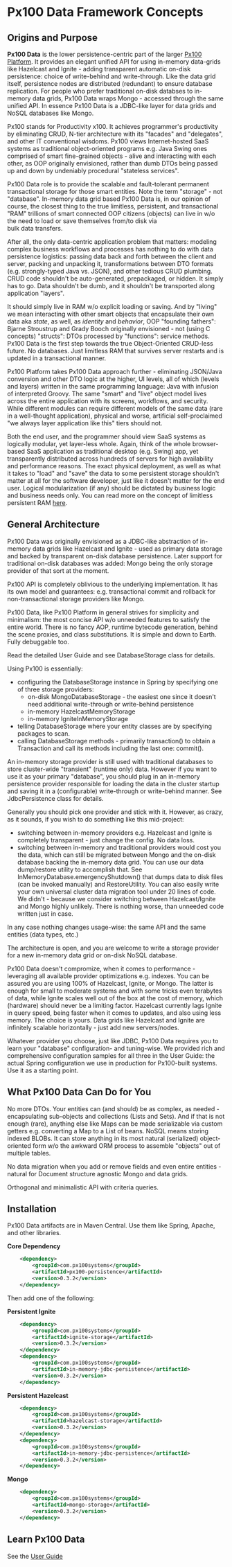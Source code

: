 # Px100 Data Framework Concepts
## Origins and Purpose
**Px100 Data** is the lower persistence-centric part of the larger [Px100 Platform](http://px100systems.com). 
It provides an elegant unified API for using in-memory data-grids like Hazelcast and Ignite - adding transparent automatic on-disk persistence:
choice of write-behind and write-through. Like the data grid itself, persistence nodes are distributed (redundant) to ensure database replication. 
For people who prefer traditional on-disk databses to in-memory data grids, Px100 Data wraps Mongo - accessed through the same unified API. 
In essence Px100 Data is a JDBC-like layer for data grids and NoSQL databases like Mongo. 

Px100 stands for Productivity x100. It achieves programmer's productivity by eliminating CRUD, N-tier architecture with its "facades" and "delegates", 
and other IT conventional wisdoms. Px100 views Internet-hosted SaaS systems as traditional object-oriented programs e.g. Java Swing ones
comprised of smart fine-grained objects - alive and interacting with each other, as OOP originally envisioned, rather than dumb DTOs being passed 
up and down by undeniably procedural "stateless services". 
 
Px100 Data role is to provide the scalable and fault-tolerant permanent transactional storage for those smart entities. Note the term "storage" - 
not "database". In-memory data grid based Px100 Data is, in our opinion of course, the closest thing to the true limitless, persistent, and 
transactional "RAM" trillions of smart connected OOP citizens (objects) can live in w/o the need to load or save themselves from/to disk via  
bulk data transfers. 

After all, the only data-centric application problem that matters: modeling complex business workflows and processes has nothing to do with
data persistence logistics: passing data back and forth between the client and server, packing and unpacking it, 
transformations between DTO formats (e.g. strongly-typed Java vs. JSON), and other tedious CRUD plumbing. CRUD code shouldn't be auto-generated,
prepackaged, or hidden. It simply has to go. Data shouldn't be dumb, and it shouldn't be transported along application "layers".
 
It should simply live in RAM w/o explicit loading or saving. And by "living" we mean interacting with other smart objects that encapsulate
their own data aka *state*, as well, as *identity* and *behavior*, OOP "founding fathers": Bjarne Stroustrup and Grady Booch originally 
envisioned - not (using C concepts) "structs": DTOs processed by "functions": service methods. Px100 Data is the first step towards 
the true Object-Oriented CRUD-less future. No databases. Just limitless RAM that survives server restarts and is updated in a 
transactional manner. 

Px100 Platform takes Px100 Data approach further - eliminating JSON/Java conversion and other DTO logic at the higher, UI levels, all of which
(levels and layers) written in the same programming language: Java with infusion of interpreted Groovy. The same "smart" and "live" object model
lives across the entire application with its screens, workflows, and security. While different modules can require different models of the same
data (rare in a well-thought application), physical and worse, artificial self-proclaimed "we always layer application like this" tiers should not. 

Both the end user, and the programmer should view SaaS systems as logically modular, yet layer-less whole. Again, think of the whole browser-based 
SaaS application as traditional desktop (e.g. Swing) app, yet transparently distributed across hundreds of servers for high availability and performance 
reasons. The exact physical deployment, as well as what it takes to "load" and "save" the data to some persistent storage shouldn't matter at all for 
the software developer, just like it doesn't matter for the end user. Logical modularization (if any) should be dictated by business logic and business 
needs only. You can read more on the concept of limitless persistent RAM [here](https://www.linkedin.com/pulse/3rd-generation-data-persistence-alex-rogachevsky).  

## General Architecture        
Px100 Data was originally envisioned as a JDBC-like abstraction of in-memory data grids like Hazelcast and Ignite - used as primary data storage
and backed by transparent on-disk database persistence. Later support for traditional on-disk databases was added: Mongo being the only storage provider 
of that sort at the moment.
    
Px100 API is completely oblivious to the underlying implementation. It has its own model and guarantees: e.g. transactional commit and rollback 
for non-transactional storage providers like Mongo.    

Px100 Data, like Px100 Platform in general strives for simplicity and minimalism: the most concise API w/o unneeded features to satisfy the entire world.
There is no fancy AOP, runtime bytecode generation, behind the scene proxies, and class substitutions. It is simple and down to Earth. 
Fully debuggable too. 
    
Read the detailed User Guide and see DatabaseStorage class for details.
  
Using Px100 is essentially:

* configuring the DatabaseStorage instance in Spring by specifying one of three storage providers:
    * on-disk MongoDatabaseStorage - the easiest one since it doesn't need additional write-through or write-behind persistence
    * in-memory HazelcastMemoryStorage
    * in-memory IgniteInMemoryStorage
* telling DatabaseStorage where your entity classes are by specifying packages to scan.    
* calling DatabaseStorage methods - primarily transaction() to obtain a Transaction and call its methods including the last one: commit().
      
An in-memory storage provider is still used with traditional databases to store cluster-wide "transient" (runtime only) data. However
if you want to use it as your primary "database", you should plug in an in-memory persistence provider responsible for loading the data 
in the cluster startup and saving it in a (configurable) write-through or write-behind manner. See JdbcPersistence class for details.
   
Generally you should pick one provider and stick with it. However, as crazy, as it sounds, if you wish to do something like this mid-project:

* switching between in-memory providers e.g. Hazelcast and Ignite is completely transparent - just change the config. No data loss.
* switching between in-memory and traditional providers would cost you the data, which can still be migrated between Mongo and 
the on-disk database backing the in-memory data grid. You can use our data dump/restore utility to accomplish that. 
See InMemoryDatabase.emergencyShutdown() that dumps data to disk files (can be invoked manually) and RestoreUtility.
You can also easily write your own universal cluster data migration tool under 20 lines of code. We didn't - because we consider switching between 
Hazelcast/Ignite and Mongo highly unlikely. There is nothing worse, than unneeded code written just in case.        

In any case nothing changes usage-wise: the same API and the same entities (data types, etc.)

The architecture is open, and you are welcome to write a storage provider for a new in-memory data grid or on-disk NoSQL database. 

Px100 Data doesn't compromize, when it comes to performance - leveraging all available provider optimizations e.g. indexes. You can be assured
you are using 100% of Hazelcast, Ignite, or Mongo. The latter is enough for small to moderate systems and with some tricks even terabytes of 
data, while Ignite scales well out of the box at the cost of memory, which (hardware) should never be a limiting factor. Hazelcast currently 
lags Ignite in query speed, being faster when it comes to updates, and also using less memory. The choice is yours. Data grids like Hazelcast and 
Ignite are infinitely scalable horizontally - just add new servers/nodes.     

Whatever provider you choose, just like JDBC, Px100 Data requires you to learn your "database" configuration- and tuning-wise. We provided 
rich and comprehensive configuration samples for all three in the User Guide: the actual Spring configuration we use in production for 
Px100-built systems. Use it as a starting point.
  
## What Px100 Data Can Do for You
No more DTOs. Your entities can (and should) be as complex, as needed - encapsulating sub-objects and collections (Lists and Sets). 
And if that is not enough (rare), anything else like Maps can be made serializable via custom getters e.g. converting a Map to a List of beans.
NoSQL means storing indexed BLOBs. It can store anything in its most natural (serialized) object-oriented form w/o the awkward ORM process to 
assemble "objects" out of multiple tables.     

No data migration when you add or remove fields and even entire entities - natural for Document structure agnostic Mongo and data grids.
    
Orthogonal and minimalistic API with criteria queries.    

## Installation
Px100 Data artifacts are in Maven Central. Use them like Spring, Apache, and other libraries.

**Core Dependency**
```xml
    <dependency>
        <groupId>com.px100systems</groupId>
        <artifactId>px100-persistence</artifactId>
        <version>0.3.2</version>
    </dependency>
```

Then add one of the following:

**Persistent Ignite**
```xml
    <dependency>
        <groupId>com.px100systems</groupId>
        <artifactId>ignite-storage</artifactId>
        <version>0.3.2</version>
    </dependency>
    <dependency>
        <groupId>com.px100systems</groupId>
        <artifactId>in-memory-jdbc-persistence</artifactId>
        <version>0.3.2</version>
    </dependency>
```

**Persistent Hazelcast**
```xml
    <dependency>
        <groupId>com.px100systems</groupId>
        <artifactId>hazelcast-storage</artifactId>
        <version>0.3.2</version>
    </dependency>
    <dependency>
        <groupId>com.px100systems</groupId>
        <artifactId>in-memory-jdbc-persistence</artifactId>
        <version>0.3.2</version>
    </dependency>
```

**Mongo**
```xml
    <dependency>
        <groupId>com.px100systems</groupId>
        <artifactId>mongo-storage</artifactId>
        <version>0.3.2</version>
    </dependency>
```

## Learn Px100 Data
See the [User Guide](https://github.com/a-rog/px100data/blob/master/Px100DataUserGuide.md)
